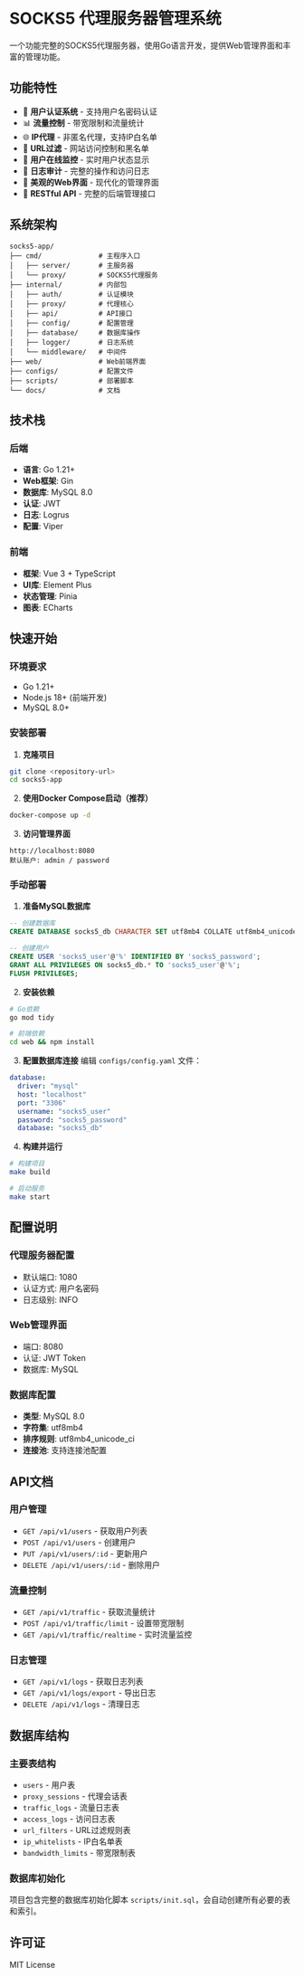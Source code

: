 # SOCKS5 代理服务器管理系统

一个功能完整的SOCKS5代理服务器，使用Go语言开发，提供Web管理界面和丰富的管理功能。

## 功能特性

- 🔐 **用户认证系统** - 支持用户名密码认证
- 📊 **流量控制** - 带宽限制和流量统计
- 🌐 **IP代理** - 非匿名代理，支持IP白名单
- 🚫 **URL过滤** - 网站访问控制和黑名单
- 👥 **用户在线监控** - 实时用户状态显示
- 📝 **日志审计** - 完整的操作和访问日志
- 🎨 **美观的Web界面** - 现代化的管理界面
- 🔧 **RESTful API** - 完整的后端管理接口

## 系统架构

```
socks5-app/
├── cmd/              # 主程序入口
│   ├── server/       # 主服务器
│   └── proxy/        # SOCKS5代理服务
├── internal/         # 内部包
│   ├── auth/         # 认证模块
│   ├── proxy/        # 代理核心
│   ├── api/          # API接口
│   ├── config/       # 配置管理
│   ├── database/     # 数据库操作
│   ├── logger/       # 日志系统
│   └── middleware/   # 中间件
├── web/              # Web前端界面
├── configs/          # 配置文件
├── scripts/          # 部署脚本
└── docs/             # 文档
```

## 技术栈

### 后端
- **语言**: Go 1.21+
- **Web框架**: Gin
- **数据库**: MySQL 8.0
- **认证**: JWT
- **日志**: Logrus
- **配置**: Viper

### 前端
- **框架**: Vue 3 + TypeScript
- **UI库**: Element Plus
- **状态管理**: Pinia
- **图表**: ECharts

## 快速开始

### 环境要求
- Go 1.21+
- Node.js 18+ (前端开发)
- MySQL 8.0+

### 安装部署

1. **克隆项目**
```bash
git clone <repository-url>
cd socks5-app
```

2. **使用Docker Compose启动（推荐）**
```bash
docker-compose up -d
```

3. **访问管理界面**
```
http://localhost:8080
默认账户: admin / password
```

### 手动部署

1. **准备MySQL数据库**
```sql
-- 创建数据库
CREATE DATABASE socks5_db CHARACTER SET utf8mb4 COLLATE utf8mb4_unicode_ci;

-- 创建用户
CREATE USER 'socks5_user'@'%' IDENTIFIED BY 'socks5_password';
GRANT ALL PRIVILEGES ON socks5_db.* TO 'socks5_user'@'%';
FLUSH PRIVILEGES;
```

2. **安装依赖**
```bash
# Go依赖
go mod tidy

# 前端依赖
cd web && npm install
```

3. **配置数据库连接**
编辑 `configs/config.yaml` 文件：
```yaml
database:
  driver: "mysql"
  host: "localhost"
  port: "3306"
  username: "socks5_user"
  password: "socks5_password"
  database: "socks5_db"
```

4. **构建并运行**
```bash
# 构建项目
make build

# 启动服务
make start
```

## 配置说明

### 代理服务器配置
- 默认端口: 1080
- 认证方式: 用户名密码
- 日志级别: INFO

### Web管理界面
- 端口: 8080
- 认证: JWT Token
- 数据库: MySQL

### 数据库配置
- **类型**: MySQL 8.0
- **字符集**: utf8mb4
- **排序规则**: utf8mb4_unicode_ci
- **连接池**: 支持连接池配置

## API文档

### 用户管理
- `GET /api/v1/users` - 获取用户列表
- `POST /api/v1/users` - 创建用户
- `PUT /api/v1/users/:id` - 更新用户
- `DELETE /api/v1/users/:id` - 删除用户

### 流量控制
- `GET /api/v1/traffic` - 获取流量统计
- `POST /api/v1/traffic/limit` - 设置带宽限制
- `GET /api/v1/traffic/realtime` - 实时流量监控

### 日志管理
- `GET /api/v1/logs` - 获取日志列表
- `GET /api/v1/logs/export` - 导出日志
- `DELETE /api/v1/logs` - 清理日志

## 数据库结构

### 主要表结构
- `users` - 用户表
- `proxy_sessions` - 代理会话表
- `traffic_logs` - 流量日志表
- `access_logs` - 访问日志表
- `url_filters` - URL过滤规则表
- `ip_whitelists` - IP白名单表
- `bandwidth_limits` - 带宽限制表

### 数据库初始化
项目包含完整的数据库初始化脚本 `scripts/init.sql`，会自动创建所有必要的表和索引。

## 许可证

MIT License
